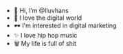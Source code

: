 - 👋 Hi, I’m @Iluvhans
- 🌸 I love the digital world
- 🕶️ I'm interested in digital marketing  
- ✨ I love hip hop music
- 🗑️ My life is full of shit

<!---
Iluvhans/Iluvhans is a ✨ special ✨ repository because its `README.md` (this file) appears on your GitHub profile.
You can click the Preview link to take a look at your changes.
--->
